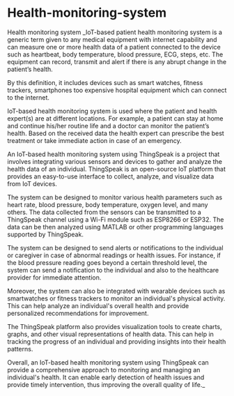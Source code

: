# Health-monitoring-system
Health monitoring system
_IoT-based patient health monitoring system is a generic term given to any medical equipment with internet capability and can measure one or more health data of a patient connected to the device such as heartbeat, body temperature, blood pressure, ECG, steps, etc. The equipment can record, transmit and alert if there is any abrupt change in the patient’s health.

By this definition, it includes devices such as smart watches, fitness trackers, smartphones too expensive hospital equipment which can connect to the internet.

IoT-based health monitoring system is used where the patient and health expert(s) are at different locations. For example, a patient can stay at home and continue his/her routine life and a doctor can monitor the patient’s health. Based on the received data the health expert can prescribe the best treatment or take immediate action in case of an emergency.

An IoT-based health monitoring system using ThingSpeak is a project that involves integrating various sensors and devices to gather and analyze the health data of an individual. ThingSpeak is an open-source IoT platform that provides an easy-to-use interface to collect, analyze, and visualize data from IoT devices.

The system can be designed to monitor various health parameters such as heart rate, blood pressure, body temperature, oxygen level, and many others. The data collected from the sensors can be transmitted to a ThingSpeak channel using a Wi-Fi module such as ESP8266 or ESP32. The data can be then analyzed using MATLAB or other programming languages supported by ThingSpeak.

The system can be designed to send alerts or notifications to the individual or caregiver in case of abnormal readings or health issues. For instance, if the blood pressure reading goes beyond a certain threshold level, the system can send a notification to the individual and also to the healthcare provider for immediate attention.

Moreover, the system can also be integrated with wearable devices such as smartwatches or fitness trackers to monitor an individual's physical activity. This can help analyze an individual's overall health and provide personalized recommendations for improvement.

The ThingSpeak platform also provides visualization tools to create charts, graphs, and other visual representations of health data. This can help in tracking the progress of an individual and providing insights into their health patterns.

Overall, an IoT-based health monitoring system using ThingSpeak can provide a comprehensive approach to monitoring and managing an individual's health. It can enable early detection of health issues and provide timely intervention, thus improving the overall quality of life._

